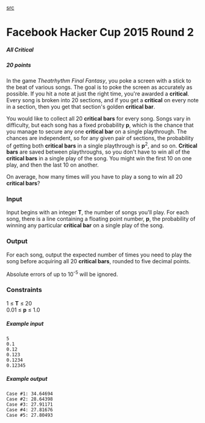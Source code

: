 [src](https://www.facebook.com/hackercup/problems.php?pid=1394490097513820&round=323882677799153)

# Facebook Hacker Cup 2015 Round 2

##### All Critical

##### 20 points 

In the game _Theatrhythm Final Fantasy_, you poke a screen with a stick to the
beat of various songs. The goal is to poke the screen as accurately as
possible. If you hit a note at just the right time, you're awarded a
**critical**. Every song is broken into 20 sections, and if you get a
**critical** on every note in a section, then you get that section's golden
**critical bar**.

You would like to collect all 20 **critical bars** for every song. Songs vary
in difficulty, but each song has a fixed probability **p**, which is the
chance that you manage to secure any one **critical bar** on a single
playthrough. The chances are independent, so for any given pair of sections,
the probability of getting both **critical bars** in a single playthrough is
**p**<sup>2</sup>, and so on. **Critical bars** are saved between
playthroughs, so you don't have to win all of the **critical bars** in a
single play of the song. You might win the first 10 on one play, and then the
last 10 on another.

On average, how many times will you have to play a song to win all 20
**critical bars**?

### Input

Input begins with an integer **T**, the number of songs you'll play. For each
song, there is a line containing a floating point number, **p**, the
probability of winning any particular **critical bar** on a single play of the
song.

### Output

For each song, output the expected number of times you need to play the song
before acquiring all 20 **critical bars**, rounded to five decimal points.

Absolute errors of up to 10<sup>-5</sup> will be ignored.

### Constraints

1 ≤ **T** ≤ 20  
0.01 ≤ **p** ≤ 1.0  

##### Example input

```
5
0.1
0.12
0.123
0.1234
0.12345

```

##### Example output

```
Case #1: 34.64694
Case #2: 28.64398
Case #3: 27.91171
Case #4: 27.81676
Case #5: 27.80493

```
